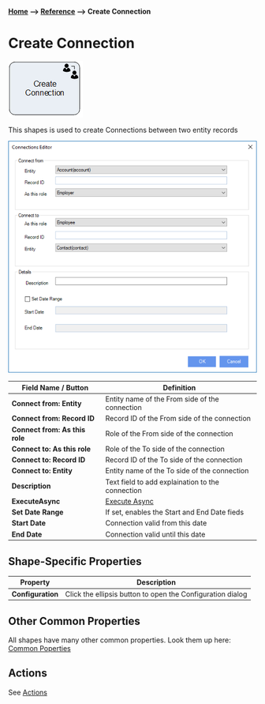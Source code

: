 __[Home](/) --> [Reference](/ref) --> Create Connection__

# Create Connection

![Create Connection](media/CreateConnection.png)

This shapes is used to create Connections between two entity records 

![Create Connection](media/CreateConnection1.png)

| Field Name / Button        | Definition                                       |
|----------------------------|--------------------------------------------------|
| **Connect from: Entity**       | Entity name of the From side of the connection   |
| **Connect from: Record ID**    | Record ID of the From side of the connection     |
| **Connect from: As this role** | Role of the From side of the connection          |
| **Connect to: As this role**   | Role of the To side of the connection            |
| **Connect to: Record ID**      | Record ID of the To side of the connection       |
| **Connect to: Entity**         | Entity name of the To side of the connection     |
| **Description**                | Text field to add explaination to the connection |
| __ExecuteAsync__               | [Execute Async](common/ExecuteAsync.md) |
| **Set Date Range**             | If set, enables the Start and End Date fieds     |
| **Start Date**                 | Connection valid from this date                  |
| **End Date**                   | Connection valid until this date                    |

## Shape-Specific Properties

| Property | Description |
| -------- | ----------- |
| __Configuration__ | Click the ellipsis button to open the Configuration dialog |

## Other Common Properties
All shapes have many other common properties. Look them up here: [Common Poperties](common/README.md)

## Actions
See [Actions](common/Actions.md)
